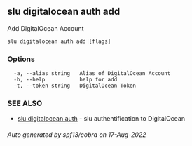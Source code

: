 ## slu digitalocean auth add

Add DigitalOcean Account

```
slu digitalocean auth add [flags]
```

### Options

```
  -a, --alias string   Alias of DigitalOcean Account
  -h, --help           help for add
  -t, --token string   DigitalOcean Token
```

### SEE ALSO

* [slu digitalocean auth](slu_digitalocean_auth.md)	 - slu authentification to DigitalOcean

###### Auto generated by spf13/cobra on 17-Aug-2022
